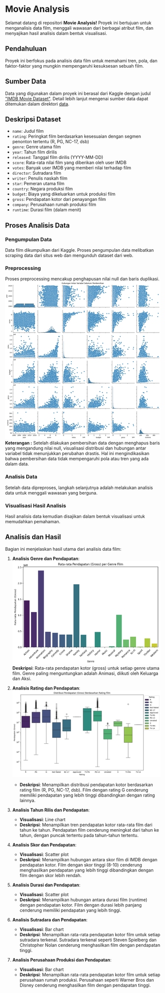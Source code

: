 # Movie Analysis
Selamat datang di repositori **Movie Analysis!** Proyek ini bertujuan untuk menganalisis data film, menggali wawasan dari berbagai atribut film, dan menyajikan hasil analisis dalam bentuk visualisasi.

## Pendahuluan
Proyek ini berfokus pada analisis data film untuk memahami tren, pola, dan faktor-faktor yang mungkin mempengaruhi kesuksesan sebuah film.

## Sumber Data
Data yang digunakan dalam proyek ini berasal dari Kaggle dengan judul ["IMDB Movie Dataset"](https://www.kaggle.com/datasets/danielgrijalvas/movies). Detail lebih lanjut mengenai sumber data dapat ditemukan dalam direktori [data](assets\movies.csv).

## Deskripsi Dataset
- `name`: Judul film
- `rating`: Peringkat film berdasarkan kesesuaian dengan segmen penonton tertentu (R, PG, NC-17, dsb)
- `genre`: Genre utama film
- `year`: Tahun film dirilis
- `released`: Tanggal film dirilis (YYYY-MM-DD)
- `score`: Rata-rata nilai film yang diberikan oleh user IMDB
- `votes`: Banyak user IMDB yang memberi nilai terhadap film
- `director`: Sutradara film
- `writer`: Penulis naskah film
- `star`: Pemeran utama film
- `country`: Negara produksi film
- `budget`: Biaya yang dikeluarkan untuk produksi film
- `gross`: Pendapatan kotor dari penayangan film
- `company`: Perusahaan rumah produksi film
- `runtime`: Durasi film (dalam menit)

## Proses Analisis Data
### Pengumpulan Data
Data film dikumpulkan dari Kaggle. Proses pengumpulan data melibatkan scraping data dari situs web dan mengunduh dataset dari web.

### Preprocessing
Proses preprocessing mencakup penghapusan nilai null dan baris duplikasi.
![Persebaran](assets\hubunganvar.png)
**Keterangan :** Setelah dilakukan pembersihan data dengan menghapus baris yang mengandung nilai null, visualisasi distribusi dan hubungan antar variabel tidak menunjukkan perubahan drastis. Hal ini mengindikasikan bahwa pembersihan data tidak mempengaruhi pola atau tren yang ada dalam data.


### Analisis Data
Setelah data dipreproses, langkah selanjutnya adalah melakukan analisis data untuk menggali wawasan yang berguna.

### Visualisasi Hasil Analisis
Hasil analisis data kemudian disajikan dalam bentuk visualisasi untuk memudahkan pemahaman.

## Analisis dan Hasil
Bagian ini menjelaskan hasil utama dari analisis data film:

1. **Analisis Genre dan Pendapatan**:
    ![Analisis Genre dan Pendapatan](assets\1_genregross.png)
    **Deskripsi**: Rata-rata pendapatan kotor (gross) untuk setiap genre utama film. Genre paling menguntungkan adalah Animasi, diikuti oleh Keluarga dan Aksi.

2. **Analisis Rating dan Pendapatan**:
    ![Analisis Rating dan Pendapatan](assets\2_ratingpendapatan.png)
    - **Deskripsi**: Menampilkan distribusi pendapatan kotor berdasarkan rating film (R, PG, NC-17, dsb). Film dengan rating G cenderung memiliki pendapatan yang lebih tinggi dibandingkan dengan rating lainnya.

3. **Analisis Tahun Rilis dan Pendapatan**:
    - **Visualisasi**: Line chart
    - **Deskripsi**: Menampilkan tren pendapatan kotor rata-rata film dari tahun ke tahun. Pendapatan film cenderung meningkat dari tahun ke tahun, dengan puncak tertentu pada tahun-tahun tertentu.

4. **Analisis Skor dan Pendapatan**:
    - **Visualisasi**: Scatter plot
    - **Deskripsi**: Menampilkan hubungan antara skor film di IMDB dengan pendapatan kotor. Film dengan skor tinggi (8-10) cenderung menghasilkan pendapatan yang lebih tinggi dibandingkan dengan film dengan skor lebih rendah.

5. **Analisis Durasi dan Pendapatan**:
    - **Visualisasi**: Scatter plot
    - **Deskripsi**: Menampilkan hubungan antara durasi film (runtime) dengan pendapatan kotor. Film dengan durasi lebih panjang cenderung memiliki pendapatan yang lebih tinggi.

6. **Analisis Sutradara dan Pendapatan**:
    - **Visualisasi**: Bar chart
    - **Deskripsi**: Menampilkan rata-rata pendapatan kotor film untuk setiap sutradara terkenal. Sutradara terkenal seperti Steven Spielberg dan Christopher Nolan cenderung menghasilkan film dengan pendapatan tinggi.

7. **Analisis Perusahaan Produksi dan Pendapatan**:
    - **Visualisasi**: Bar chart
    - **Deskripsi**: Menampilkan rata-rata pendapatan kotor film untuk setiap perusahaan rumah produksi. Perusahaan seperti Warner Bros dan Disney cenderung menghasilkan film dengan pendapatan tinggi.